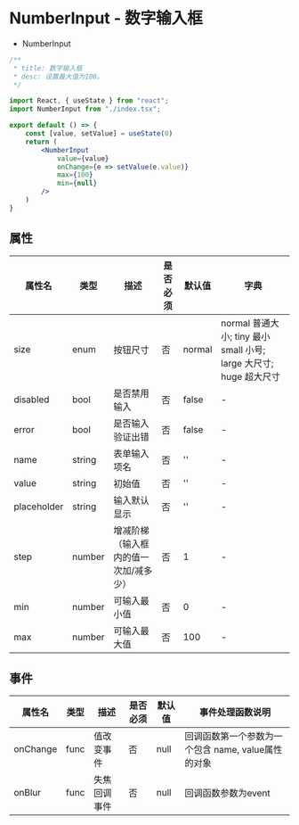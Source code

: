 # NumberInput - 数字输入框

- NumberInput

```jsx
/**
 * title: 数字输入框
 * desc: 设置最大值为100。
 */

import React, { useState } from "react";
import NumberInput from "./index.tsx";

export default () => {
    const [value, setValue] = useState(0)
    return (
        <NumberInput
            value={value}
            onChange={e => setValue(e.value)}
            max={100}
            min={null}
        />
    )
}
```

## 属性

属性名 | 类型 | 描述 | 是否必须 | 默认值 | 字典 |  
------- | ------- | ------- | ------- | ------- | ------- |
size | enum | 按钮尺寸 | 否 | normal | normal 普通大小; tiny 最小 small 小号; large 大尺寸; huge 超大尺寸 |
disabled | bool | 是否禁用输入 | 否 | false | - |
error | bool | 是否输入验证出错 | 否 | false | - |
name | string | 表单输入项名 | 否 | '' | - |
value | string | 初始值 | 否 | '' | - |
placeholder | string | 输入默认显示 | 否 | '' | - |
step | number | 增减阶梯（输入框内的值一次加/减多少） | 否 |  1 | - |
min | number | 可输入最小值 | 否 | 0 | - |
max | number | 可输入最大值 | 否 | 100 | - |

## 事件
属性名 | 类型 | 描述 | 是否必须 | 默认值 | 事件处理函数说明 |  
------- | ------- | ------- | ------- | ------- | ------- |
onChange | func | 值改变事件 | 否 | null | 回调函数第一个参数为一个包含 name, value属性的对象 |
onBlur | func | 失焦回调事件 | 否 | null | 回调函数参数为event |